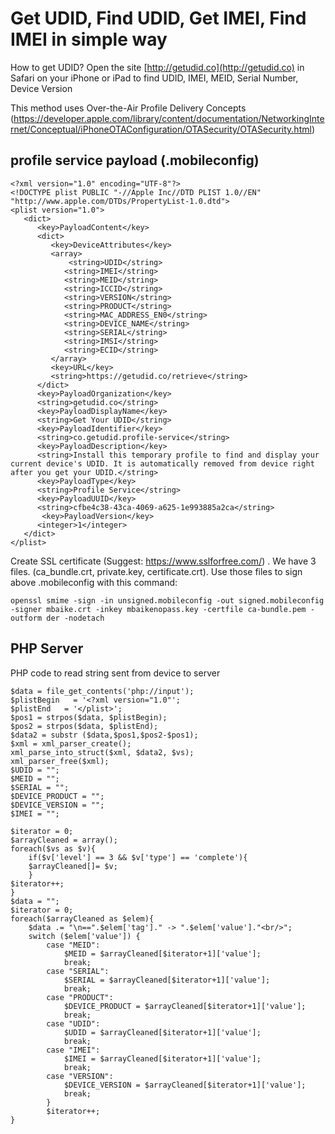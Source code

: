 # Get UDID, Find UDID, Get IMEI, Find IMEI in simple way
How to get UDID? Open the site [http://getudid.co](http://getudid.co) in Safari on your iPhone or iPad to find UDID, IMEI, MEID, Serial Number, Device Version

This method uses Over-the-Air Profile Delivery Concepts (https://developer.apple.com/library/content/documentation/NetworkingInternet/Conceptual/iPhoneOTAConfiguration/OTASecurity/OTASecurity.html)

## profile service payload (.mobileconfig)
```
<?xml version="1.0" encoding="UTF-8"?>
<!DOCTYPE plist PUBLIC "-//Apple Inc//DTD PLIST 1.0//EN" "http://www.apple.com/DTDs/PropertyList-1.0.dtd">
<plist version="1.0">
   <dict>
      <key>PayloadContent</key>
      <dict>
         <key>DeviceAttributes</key>
         <array>
			 <string>UDID</string>
			<string>IMEI</string>
			<string>MEID</string>
			<string>ICCID</string>
			<string>VERSION</string>
			<string>PRODUCT</string>
			<string>MAC_ADDRESS_EN0</string>
			<string>DEVICE_NAME</string>
			<string>SERIAL</string>
			<string>IMSI</string>
			<string>ECID</string>
         </array>
         <key>URL</key>
         <string>https://getudid.co/retrieve</string>
      </dict>
      <key>PayloadOrganization</key>
      <string>getudid.co</string>
      <key>PayloadDisplayName</key>
      <string>Get Your UDID</string>
      <key>PayloadIdentifier</key>
      <string>co.getudid.profile-service</string>
      <key>PayloadDescription</key>
      <string>Install this temporary profile to find and display your current device's UDID. It is automatically removed from device right after you get your UDID.</string>
      <key>PayloadType</key>
      <string>Profile Service</string>
      <key>PayloadUUID</key>
      <string>cfbe4c38-43ca-4069-a625-1e993885a2ca</string>
       <key>PayloadVersion</key>
      <integer>1</integer>
   </dict>
</plist>
```
Create SSL certificate (Suggest: https://www.sslforfree.com/) . We have 3 files. (ca_bundle.crt, private.key, certificate.crt).
Use those files to sign above .mobileconfig with this command:
```
openssl smime -sign -in unsigned.mobileconfig -out signed.mobileconfig -signer mbaike.crt -inkey mbaikenopass.key -certfile ca-bundle.pem -outform der -nodetach
```

## PHP Server
PHP code to read string sent from device to server
```
$data = file_get_contents('php://input');
$plistBegin   = '<?xml version="1.0"';
$plistEnd   = '</plist>';
$pos1 = strpos($data, $plistBegin);
$pos2 = strpos($data, $plistEnd);
$data2 = substr ($data,$pos1,$pos2-$pos1);
$xml = xml_parser_create();
xml_parse_into_struct($xml, $data2, $vs);
xml_parser_free($xml);
$UDID = "";
$MEID = "";
$SERIAL = "";
$DEVICE_PRODUCT = "";
$DEVICE_VERSION = "";
$IMEI = "";

$iterator = 0;
$arrayCleaned = array();
foreach($vs as $v){
	if($v['level'] == 3 && $v['type'] == 'complete'){
	$arrayCleaned[]= $v;
	}
$iterator++;
}
$data = "";
$iterator = 0;
foreach($arrayCleaned as $elem){
	$data .= "\n==".$elem['tag']." -> ".$elem['value']."<br/>";
	switch ($elem['value']) {
		case "MEID":
			$MEID = $arrayCleaned[$iterator+1]['value'];
			break;
		case "SERIAL":
			$SERIAL = $arrayCleaned[$iterator+1]['value'];
			break;
		case "PRODUCT":
			$DEVICE_PRODUCT = $arrayCleaned[$iterator+1]['value'];
			break;
		case "UDID":
			$UDID = $arrayCleaned[$iterator+1]['value'];
			break;
		case "IMEI":
			$IMEI = $arrayCleaned[$iterator+1]['value'];
			break;
		case "VERSION":
			$DEVICE_VERSION = $arrayCleaned[$iterator+1]['value'];
			break;                       
		}
		$iterator++;
}
```

